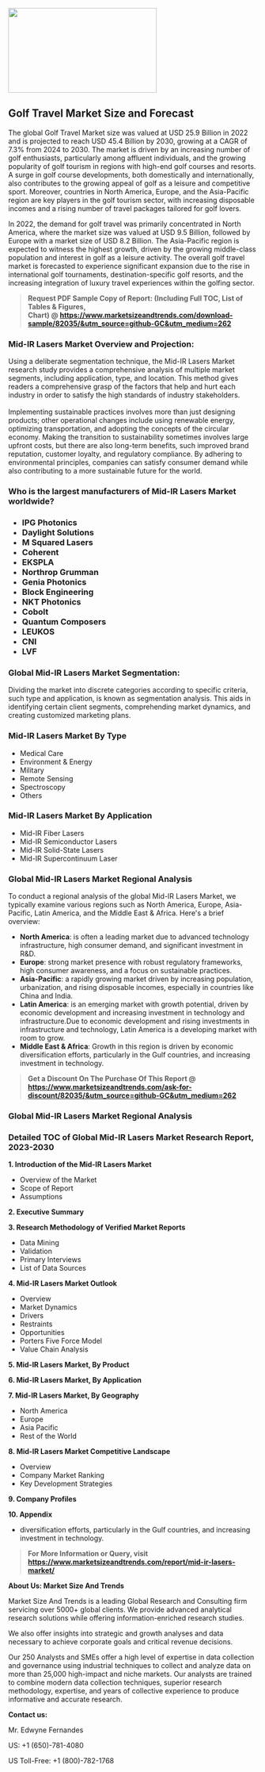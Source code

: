<p><img class="alignnone size-medium wp-image-20088" src="https://ffe5etoiles.com/wp-content/uploads/2024/12/MST1-300x171.png" alt="" width="300" height="171" /></p><h2>Golf Travel Market Size and Forecast</h2><p>The global Golf Travel Market size was valued at USD 25.9 Billion in 2022 and is projected to reach USD 45.4 Billion by 2030, growing at a CAGR of 7.3% from 2024 to 2030. The market is driven by an increasing number of golf enthusiasts, particularly among affluent individuals, and the growing popularity of golf tourism in regions with high-end golf courses and resorts. A surge in golf course developments, both domestically and internationally, also contributes to the growing appeal of golf as a leisure and competitive sport. Moreover, countries in North America, Europe, and the Asia-Pacific region are key players in the golf tourism sector, with increasing disposable incomes and a rising number of travel packages tailored for golf lovers.</p><p>In 2022, the demand for golf travel was primarily concentrated in North America, where the market size was valued at USD 9.5 Billion, followed by Europe with a market size of USD 8.2 Billion. The Asia-Pacific region is expected to witness the highest growth, driven by the growing middle-class population and interest in golf as a leisure activity. The overall golf travel market is forecasted to experience significant expansion due to the rise in international golf tournaments, destination-specific golf resorts, and the increasing integration of luxury travel experiences within the golfing sector.</p></p><blockquote id="" class=""><strong>Request PDF Sample Copy of Report: (Including Full TOC, List of Tables &amp; Figures, Chart)&nbsp;@&nbsp;<strong><a href="https://www.marketsizeandtrends.com/download-sample/82035/&utm_source=github-GC&utm_medium=262" target="_blank">https://www.marketsizeandtrends.com/download-sample/82035/&utm_source=github-GC&utm_medium=262</a></strong></strong></blockquote><h3 id="" class="">Mid-IR Lasers Market&nbsp;Overview and Projection:</h3><p id="" class="">Using a deliberate segmentation technique, the Mid-IR Lasers Market research study provides a comprehensive analysis of multiple market segments, including application, type, and location. This method gives readers a comprehensive grasp of the factors that help and hurt each industry in order to satisfy the high standards of industry stakeholders. <br /> <br />Implementing sustainable practices involves more than just designing products; other operational changes include using renewable energy, optimizing transportation, and adopting the concepts of the circular economy. Making the transition to sustainability sometimes involves large upfront costs, but there are also long-term benefits, such improved brand reputation, customer loyalty, and regulatory compliance. By adhering to environmental principles, companies can satisfy consumer demand while also contributing to a more sustainable future for the world.</p><h3 id="" class="">Who is the largest manufacturers of&nbsp;Mid-IR Lasers Market worldwide?</h3><h3 class=""><p><ul><li>IPG Photonics </li><li> Daylight Solutions </li><li> M Squared Lasers </li><li> Coherent </li><li> EKSPLA </li><li> Northrop Grumman </li><li> Genia Photonics </li><li> Block Engineering </li><li> NKT Photonics </li><li> Cobolt </li><li> Quantum Composers </li><li> LEUKOS </li><li> CNI </li><li> LVF</li></ul></p></h3><h3 id="" class="">Global&nbsp;Mid-IR Lasers Market Segmentation:</h3><p id="" class="">Dividing the market into discrete categories according to specific criteria, such type and application, is known as segmentation analysis. This aids in identifying certain client segments, comprehending market dynamics, and creating customized marketing plans.</p><h3 id="" class="">Mid-IR Lasers Market&nbsp;By Type</h3><p><p><ul><li>Medical Care </li><li> Environment & Energy </li><li> Military </li><li> Remote Sensing </li><li> Spectroscopy </li><li> Others</p></li></ul></p></p><h3 id="" class="">Mid-IR Lasers Market&nbsp;By Application</h3><p class=""><p><ul><li>Mid-IR Fiber Lasers </li><li> Mid-IR Semiconductor Lasers </li><li> Mid-IR Solid-State Lasers </li><li> Mid-IR Supercontinuum Laser</li></ul></p></p><h3 id="" class="">Global Mid-IR Lasers Market Regional Analysis</h3><p id="" class="">To conduct a regional analysis of the global Mid-IR Lasers Market, we typically examine various regions such as North America, Europe, Asia-Pacific, Latin America, and the Middle East &amp; Africa. Here's a brief overview:</p><ul><li><strong>North America</strong>: is often a leading market due to advanced technology infrastructure, high consumer demand, and significant investment in R&amp;D.</li><li><strong>Europe</strong>: strong market presence with robust regulatory frameworks, high consumer awareness, and a focus on sustainable practices.</li><li><strong>Asia-Pacific</strong>: a rapidly growing market driven by increasing population, urbanization, and rising disposable incomes, especially in countries like China and India.</li><li><strong>Latin America</strong>: is an emerging market with growth potential, driven by economic development and increasing investment in technology and infrastructure.Due to economic development and rising investments in infrastructure and technology, Latin America is a developing market with room to grow.</li><li><strong>Middle East &amp; Africa</strong>: Growth in this region is driven by economic diversification efforts, particularly in the Gulf countries, and increasing investment in technology.</li></ul><blockquote id="" class=""><strong>Get a Discount On The Purchase Of This Report @ <strong><a href="https://www.marketsizeandtrends.com/ask-for-discount/82035/&utm_source=github-GC&utm_medium=262" target="_blank">https://www.marketsizeandtrends.com/ask-for-discount/82035/&utm_source=github-GC&utm_medium=262</a></strong></strong></blockquote><h3 id="" class="">Global Mid-IR Lasers Market Regional Analysis</h3><h3 id="" class="">Detailed TOC of Global Mid-IR Lasers Market Research Report, 2023-2030</h3><p id="" class=""><strong>1. Introduction of the Mid-IR Lasers Market</strong></p><ul><li>Overview of the Market</li><li>Scope of Report</li><li>Assumptions</li></ul><p id="" class=""><strong>2. Executive Summary</strong></p><p id="" class=""><strong>3. Research Methodology of Verified Market Reports</strong></p><ul><li>Data Mining</li><li>Validation</li><li>Primary Interviews</li><li>List of Data Sources</li></ul><p id="" class=""><strong>4. Mid-IR Lasers Market Outlook</strong></p><ul><li>Overview</li><li>Market Dynamics</li><li>Drivers</li><li>Restraints</li><li>Opportunities</li><li>Porters Five Force Model</li><li>Value Chain Analysis</li></ul><p id="" class=""><strong>5. Mid-IR Lasers Market, By Product</strong></p><p id="" class=""><strong>6. Mid-IR Lasers Market, By Application</strong></p><p id="" class=""><strong>7. Mid-IR Lasers Market, By Geography</strong></p><ul><li>North America</li><li>Europe</li><li>Asia Pacific</li><li>Rest of the World</li></ul><p id="" class=""><strong>8. Mid-IR Lasers Market Competitive Landscape</strong></p><ul><li>Overview</li><li>Company Market Ranking</li><li>Key Development Strategies</li></ul><p id="" class=""><strong>9. Company Profiles</strong></p><p id="" class=""><strong>10. Appendix</strong></p><ul><li>diversification efforts, particularly in the Gulf countries, and increasing investment in technology.</li></ul><blockquote id="" class=""><strong>For More Information or Query, visit <strong><strong><a href="https://www.marketsizeandtrends.com/report/mid-ir-lasers-market/" target="_blank">https://www.marketsizeandtrends.com/report/mid-ir-lasers-market/</a></strong></strong></strong></blockquote><p id="" class=""><strong>About Us: Market Size And Trends</strong></p><p id="" class="">Market Size And Trends is a leading Global Research and Consulting firm servicing over 5000+ global clients. We provide advanced analytical research solutions while offering information-enriched research studies.</p><p id="" class="">We also offer insights into strategic and growth analyses and data necessary to achieve corporate goals and critical revenue decisions.</p><p id="" class="">Our 250 Analysts and SMEs offer a high level of expertise in data collection and governance using industrial techniques to collect and analyze data on more than 25,000 high-impact and niche markets. Our analysts are trained to combine modern data collection techniques, superior research methodology, expertise, and years of collective experience to produce informative and accurate research.</p><p id="" class=""><strong>Contact us:</strong></p><p id="" class="">Mr. Edwyne Fernandes</p><p id="" class="">US: +1 (650)-781-4080</p><p id="" class="">US Toll-Free: +1 (800)-782-1768</p>
